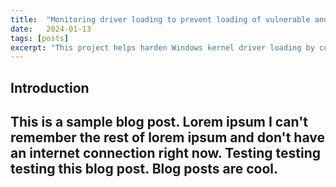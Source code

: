 ```yaml
---
title:  "Monitoring driver loading to prevent loading of vulnerable and malicious drivers"
date:   2024-01-13
tags: [posts]
excerpt: "This project helps harden Windows kernel driver loading by comparing driver hashes to a custom db"
---
```

Introduction
---
This is a sample blog post. Lorem ipsum I can't remember the rest of lorem ipsum and don't have an internet connection right now. Testing testing testing this blog post. Blog posts are cool.
---
 
